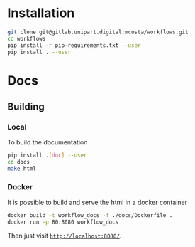 # Installation

```bash
git clone git@gitlab.unipart.digital:mcosta/workflows.git
cd workflows
pip install -r pip-requirements.txt --user
pip install . --user
```

# Docs

## Building

### Local

To build the documentation

```bash
pip install .[doc] --user
cd docs
make html
```

### Docker

It is possible to build and serve the html in a docker container

```bash
docker build -t workflow_docs -f ./docs/Dockerfile .
docker run -p 80:8080 workflow_docs
```

Then just visit [`http://localhost:8080/`](http://localhost:8080/).
